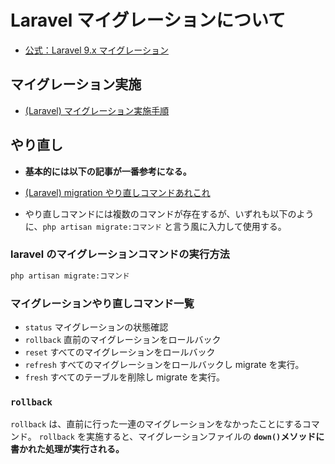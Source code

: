 # Laravel マイグレーションについて

- [公式：Laravel 9.x マイグレーション](https://readouble.com/laravel/9.x/ja/migrations.html)

## マイグレーション実施

- [(Laravel) マイグレーション実施手順](https://hara-chan.com/it/programming/laravel-db-migration/)

## やり直し

- **基本的には以下の記事が一番参考になる。**
- [(Laravel) migration やり直しコマンドあれこれ](https://hara-chan.com/it/programming/laravel-migrate-commands/)

- やり直しコマンドには複数のコマンドが存在するが、いずれも以下のように、`php artisan migrate:コマンド` と言う風に入力して使用する。

### laravel のマイグレーションコマンドの実行方法

```sh
php artisan migrate:コマンド
```

### マイグレーションやり直しコマンド一覧

- `status` マイグレーションの状態確認
- `rollback` 直前のマイグレーションをロールバック
- `reset` すべてのマイグレーションをロールバック
- `refresh` すべてのマイグレーションをロールバックし migrate を実行。
- `fresh` すべてのテーブルを削除し migrate を実行。

### `rollback`

`rollback` は、直前に行った一連のマイグレーションをなかったことにするコマンド。
`rollback` を実施すると、マイグレーションファイルの **`down()`メソッドに書かれた処理が実行される。**
